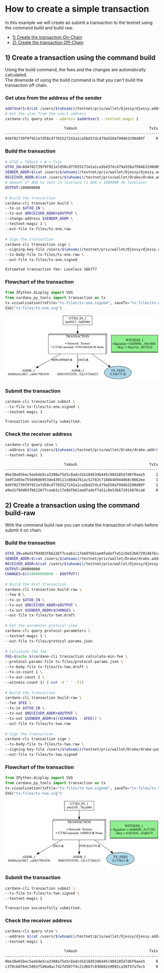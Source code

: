 # How to create a simple transaction

In this example we will create an submit a transaction to the testnet using the command build and build raw.

- [1) Create the transaction On-Chain](#1-Build-the-transaction-using-the-command-build)
- [2) Create the transaction Off-Chain](#2-Build-the-transaction-using-the-command-build-raw)

<!-- #region tags=[] -->
## 1) Create a transaction using the command build

Using the build command, the fees and the changes are automatically calculated.  
The downside of using the build command is that you can't build the transaction off chain.
<!-- #endregion -->

### Get utxo from the address of the sender

```bash
addrUser1=$(cat /users/$(whoami)/testnet/priv/wallet/Djessy/djessy.addr)
# Get the utxo from the user1 address
cardano-cli query utxo --address $addrUser1 --testnet-magic 1
```

```bash
                           TxHash                                 TxIx        Amount
--------------------------------------------------------------------------------------
8d4f02739f9f921e7d50cd7765527242a1ca5bd37dc479a550af99463290d89f     0        9799666446 lovelace + TxOutDatumNone
```

### Build the transaction

```bash
# UTXO = TXHash + # + TxIx
UTXO_IN=8d4f02739f9f921e7d50cd7765527242a1ca5bd37dc479a550af99463290d89f#0
SENDER_ADDR=$(cat /users/$(whoami)/testnet/priv/wallet/Djessy/djessy.addr)
RECEIVER_ADDR=$(cat /users/$(whoami)/testnet/priv/wallet/Drake/drake.addr)
# Amount of ADA to sent in lovelace (1 ADA = 1000000 de lovelace)
OUTPUT=100000000 

# Build the transaction
cardano-cli transaction build \
--tx-in $UTXO_IN \
--tx-out $RECEIVER_ADDR+$OUTPUT \
--change-address $SENDER_ADDR \
--testnet-magic 1 \
--out-file tx-files/tx-one.raw

# Sign the transaction
cardano-cli transaction sign \
--signing-key-file /users/$(whoami)/testnet/priv/wallet/Djessy/djessy.skey \
--tx-body-file tx-files/tx-one.raw \
--out-file tx-files/tx-one.signed 
```

```bash
Estimated transaction fee: Lovelace 166777
```

### Flowchart of the transaction

```python
from IPython.display import SVG
from cardano_py_tools import transaction as tx
tx.vizualisation(txFile="tx-files/tx-one.signed", saveTo="tx-files/tx-one.svg")
SVG("tx-files/tx-one.svg")
```

![tx-one](./tx-files/tx-one.svg)

### Submit the transaction

```bash
cardano-cli transaction submit \
--tx-file tx-files/tx-one.signed \
--testnet-magic 1
```

```bash
Transaction successfully submitted.
```

### Check the receiver address 

```bash
cardano-cli query utxo \
--address $(cat /users/$(whoami)/testnet/priv/wallet/Drake/drake.addr) \
--testnet-magic 1
```

```bash
                           TxHash                                 TxIx        Amount
--------------------------------------------------------------------------------------
0be38e65bec5eebde5ca3308a75e5c8adcd1b184534b445c984185d7d6f9aee5     1        100000000 lovelace + TxOutDatumNone
3e0f2493e7556968b9534e439111c08da761ac52783c7188b4b944068c0662ee     1        100000000 lovelace + TxOutDatumNone
8d4f02739f9f921e7d50cd7765527242a1ca5bd37dc479a550af99463290d89f     1        100000000 lovelace + TxOutDatumNone
a9ed1f9dd03fb6226f7ceab1c17e8dfb61ae0fadef7a51c0e53b672914676ca6     0        10000000000 lovelace + TxOutDatumNone
```

## 2) Create a transaction using the command build-raw

With the command build raw you can create the transaction of-chain before submit it on chain.


### Build the transaction

```bash
UTXO_IN=a9ed1f9dd03fb6226f7ceab1c17e8dfb61ae0fadef7a51c0e53b672914676ca6#0
SENDER_ADDR=$(cat /users/$(whoami)/testnet/priv/wallet/Drake/drake.addr)
RECEIVER_ADDR=$(cat /users/$(whoami)/testnet/priv/wallet/Djessy/djessy.addr)
OUTPUT=200000000
CHANGES=$((10000000000 - $OUTPUT))
          
# Build the draf transaction
cardano-cli transaction build-raw \
--fee 0 \
--tx-in $UTXO_IN \
--tx-out $RECEIVER_ADDR+$OUTPUT \
--tx-out $SENDER_ADDR+$CHANGES \
--out-file tx-files/tx-two.draft

# Get the parameter protocol json
cardano-cli query protocol-parameters \
--testnet-magic 1 \
--out-file tx-files/protocol-params.json
 
# Calculate the fee
FEE=$(echo $(cardano-cli transaction calculate-min-fee \
--protocol-params-file tx-files/protocol-params.json \
--tx-body-file tx-files/tx-two.draft \
--tx-in-count 1 \
--tx-out-count 2 \
--witness-count 1) | cut -d ' ' -f1)

# Build the transaction
cardano-cli transaction build-raw \
--fee $FEE \
--tx-in $UTXO_IN \
--tx-out $RECEIVER_ADDR+$OUTPUT \
--tx-out $SENDER_ADDR+$(($CHANGES - $FEE)) \
--out-file tx-files/tx-two.raw

# Sign the transaction
cardano-cli transaction sign \
--tx-body-file tx-files/tx-two.raw \
--signing-key-file /users/$(whoami)/testnet/priv/wallet/Drake/drake-payment.addr.skey \
--out-file tx-files/tx-two.signed 
```

### Flowchart of the transaction

```python
from IPython.display import SVG
from cardano_py_tools import transaction as tx
tx.vizualisation(txFile="tx-files/tx-two.signed", saveTo="tx-files/tx-two.svg")
SVG("tx-files/tx-two.svg")
```

![tx-two](./tx-files/tx-two.svg)

### Submit the transaction

```bash
cardano-cli transaction submit \
--tx-file tx-files/tx-two.signed \
--testnet-magic 1
```

```bash
Transaction successfully submitted.
```

### Check the receiver address

```bash
cardano-cli query utxo \
--address $(cat /users/$(whoami)/testnet/priv/wallet/Djessy/djessy.addr) \
--testnet-magic 1
```

```bash
                           TxHash                                 TxIx        Amount
--------------------------------------------------------------------------------------
0be38e65bec5eebde5ca3308a75e5c8adcd1b184534b445c984185d7d6f9aee5     0        9699499669 lovelace + TxOutDatumNone
c370cb076dc5893f548a8acf42fd507f4c21d667c036602e9092ca38f5fafbc5     0        200000000 lovelace + TxOutDatumNone
```

